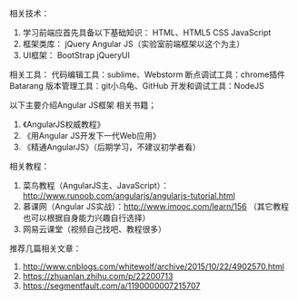 相关技术：
1.	学习前端应首先具备以下基础知识：
    HTML、HTML5
    CSS
    JavaScript
2.	框架类库：
    jQuery
    Angular JS（实验室前端框架以这个为主）
3.	UI框架：
    BootStrap
    jQueryUI

相关工具：
	代码编辑工具：sublime、Webstorm
	断点调试工具：chrome插件Batarang
	版本管理工具：git小乌龟、GitHub
	开发和调试工具：NodeJS

以下主要介绍Angular JS框架
相关书籍；
1.	《AngularJS权威教程》
2.	《用Angular JS开发下一代Web应用》
3.	《精通AngularJS》（后期学习，不建议初学者看）

相关教程：
1.	菜鸟教程（AngularJS主、JavaScript）：http://www.runoob.com/angularjs/angularjs-tutorial.html
2.	慕课网（Angular JS实战）：http://www.imooc.com/learn/156 （其它教程也可以根据自身能力兴趣自行选择）
3.	网易云课堂（视频自己找吧、教程很多）

推荐几篇相关文章：
1.	http://www.cnblogs.com/whitewolf/archive/2015/10/22/4902570.html
2.	https://zhuanlan.zhihu.com/p/22200713
3.	https://segmentfault.com/a/1190000007215707
